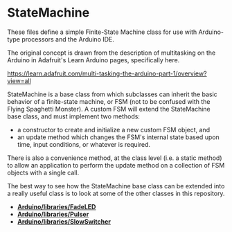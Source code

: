 # StateMachine

These files define a simple Finite-State Machine class for use with Arduino-type processors and the Arduino IDE.

The original concept is drawn from the description of multitasking on the Arduino in Adafruit's Learn Arduino pages, specifically here.

  https://learn.adafruit.com/multi-tasking-the-arduino-part-1/overview?view=all

StateMachine is a base class from which subclasses can inherit the basic behavior of a finite-state machine, or FSM (not to be confused with the Flying Spaghetti Monster).  A custom FSM will extend the StateMachine base class, and must implement two methods:

* a constructor to create and initialize a new custom FSM object, and
* an update method which changes the FSM's internal state based upon time, input conditions, or whatever is required.
  
There is also a convenience method, at the class level (i.e. a static method) to allow an application to perform the update method on a collection of FSM objects with a single call.

The best way to see how the StateMachine base class can be extended into a really useful class is to look at some of the other classes in this repository.

* [__Arduino/libraries/FadeLED__](https://github.com/twrackers/Arduino-projects/tree/master/libraries/FadeLED)
* [__Arduino/libraries/Pulser__](https://github.com/twrackers/Arduino-projects/tree/master/libraries/Pulser)
* [__Arduino/libraries/SlowSwitcher__](https://github.com/twrackers/Arduino-projects/tree/master/libraries/SlowSwitcher)
